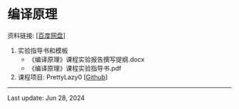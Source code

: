# 编译原理
资料链接: [[百度网盘](https://pan.baidu.com/s/1BgMNHwcAUQQiwFXEgIHEAA?pwd=15o7)]

1. 实验指导书和模板
    - 《编译原理》课程实验报告撰写提纲.docx
    - 《编译原理》课程实验指导书.pdf
2. 课程项目: PrettyLazy0 [[Github](git@github.com:jamesnulliu/PrettyLazy0.git)]
---
Last update: Jun 28, 2024